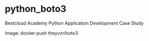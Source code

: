 # python_boto3
Bestcloud Academy Python Application Development Case Study

Image: docker push theyvzr/boto3
